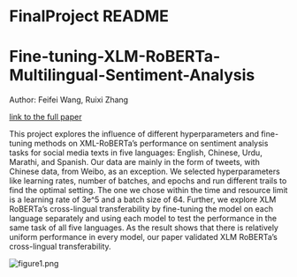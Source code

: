 # FinalProject README

# Fine-tuning-XLM-RoBERTa-Multilingual-Sentiment-Analysis

Author: Feifei Wang, Ruixi Zhang

[link to the full paper](finalPaper.pdf)

This project explores the influence of different hyperparameters and fine-tuning methods on XML-RoBERTa’s performance on sentiment analysis tasks for social media texts in five languages: English, Chinese, Urdu, Marathi, and Spanish. Our data are mainly in the form of tweets, with Chinese data, from Weibo, as an exception. We selected hyperparameters like learning rates, number of batches, and epochs and run different trails to find the optimal setting. The one we chose within the time and resource limit is a learning rate of 3e\^5 and a batch size of 64. Further, we explore XLM RoBERTa’s cross-lingual transferability by fine-tuning the model on each language separately and using each model to test the performance in the same task of all five languages. As the result shows that there is relatively uniform performance in every model, our paper validated XLM RoBERTa’s cross-lingual transferability.

![figure1.png](https://s3-us-west-2.amazonaws.com/secure.notion-static.com/a1350010-4f90-4efc-a1b7-6570fececf65/figure1.png)